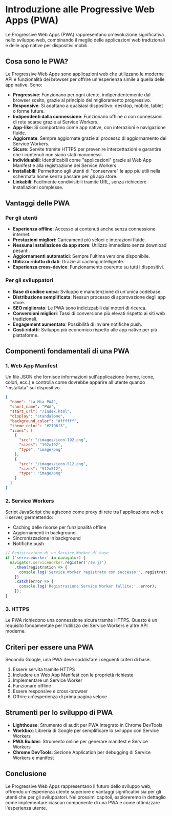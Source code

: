 # Introduzione alle Progressive Web Apps (PWA)

Le Progressive Web Apps (PWA) rappresentano un'evoluzione significativa nello sviluppo web, combinando il meglio delle applicazioni web tradizionali e delle app native per dispositivi mobili.

## Cosa sono le PWA?

Le Progressive Web Apps sono applicazioni web che utilizzano le moderne API e funzionalità dei browser per offrire un'esperienza simile a quella delle app native. Sono:

- **Progressive**: Funzionano per ogni utente, indipendentemente dal browser scelto, grazie al principio del miglioramento progressivo.
- **Responsive**: Si adattano a qualsiasi dispositivo: desktop, mobile, tablet o forme future.
- **Indipendenti dalla connessione**: Funzionano offline o con connessioni di rete scarse grazie ai Service Workers.
- **App-like**: Si comportano come app native, con interazioni e navigazione fluide.
- **Aggiornate**: Sempre aggiornate grazie al processo di aggiornamento dei Service Workers.
- **Sicure**: Servite tramite HTTPS per prevenire intercettazioni e garantire che i contenuti non siano stati manomessi.
- **Individuabili**: Identificabili come "applicazioni" grazie al Web App Manifest e alla registrazione dei Service Workers.
- **Installabili**: Permettono agli utenti di "conservare" le app più utili nella schermata home senza passare per gli app store.
- **Linkabili**: Facilmente condivisibili tramite URL, senza richiedere installazioni complesse.

## Vantaggi delle PWA

### Per gli utenti

- **Esperienza offline**: Accesso ai contenuti anche senza connessione internet.
- **Prestazioni migliori**: Caricamenti più veloci e interazioni fluide.
- **Nessuna installazione da app store**: Utilizzo immediato senza download pesanti.
- **Aggiornamenti automatici**: Sempre l'ultima versione disponibile.
- **Utilizzo ridotto di dati**: Grazie al caching intelligente.
- **Esperienza cross-device**: Funzionamento coerente su tutti i dispositivi.

### Per gli sviluppatori

- **Base di codice unica**: Sviluppo e manutenzione di un'unica codebase.
- **Distribuzione semplificata**: Nessun processo di approvazione degli app store.
- **SEO migliorato**: Le PWA sono indicizzabili dai motori di ricerca.
- **Conversioni migliori**: Tassi di conversione più elevati rispetto ai siti web tradizionali.
- **Engagement aumentato**: Possibilità di inviare notifiche push.
- **Costi ridotti**: Sviluppo più economico rispetto alle app native per più piattaforme.

## Componenti fondamentali di una PWA

### 1. Web App Manifest

Un file JSON che fornisce informazioni sull'applicazione (nome, icone, colori, ecc.) e controlla come dovrebbe apparire all'utente quando "installata" sul dispositivo.

```json
{
  "name": "La Mia PWA",
  "short_name": "PWA",
  "start_url": "/index.html",
  "display": "standalone",
  "background_color": "#ffffff",
  "theme_color": "#2196f3",
  "icons": [
    {
      "src": "/images/icon-192.png",
      "sizes": "192x192",
      "type": "image/png"
    },
    {
      "src": "/images/icon-512.png",
      "sizes": "512x512",
      "type": "image/png"
    }
  ]
}
```

### 2. Service Workers

Script JavaScript che agiscono come proxy di rete tra l'applicazione web e il server, permettendo:

- Caching delle risorse per funzionalità offline
- Aggiornamenti in background
- Sincronizzazione in background
- Notifiche push

```javascript
// Registrazione di un Service Worker di base
if ('serviceWorker' in navigator) {
  navigator.serviceWorker.register('/sw.js')
    .then(registration => {
      console.log('Service Worker registrato con successo:', registration);
    })
    .catch(error => {
      console.log('Registrazione Service Worker fallita:', error);
    });
}
```

### 3. HTTPS

Le PWA richiedono una connessione sicura tramite HTTPS. Questo è un requisito fondamentale per l'utilizzo dei Service Workers e altre API moderne.

## Criteri per essere una PWA

Secondo Google, una PWA deve soddisfare i seguenti criteri di base:

1. Essere servita tramite HTTPS
2. Includere un Web App Manifest con le proprietà richieste
3. Implementare un Service Worker
4. Funzionare offline
5. Essere responsive e cross-browser
6. Offrire un'esperienza di prima pagina veloce

## Strumenti per lo sviluppo di PWA

- **Lighthouse**: Strumento di audit per PWA integrato in Chrome DevTools
- **Workbox**: Libreria di Google per semplificare lo sviluppo con Service Workers
- **PWA Builder**: Strumento online per generare manifest e Service Workers
- **Chrome DevTools**: Sezione Application per debugging di Service Workers e manifest

## Conclusione

Le Progressive Web Apps rappresentano il futuro dello sviluppo web, offrendo un'esperienza utente superiore e vantaggi significativi sia per gli utenti che per gli sviluppatori. Nei prossimi capitoli, esploreremo in dettaglio come implementare ciascun componente di una PWA e come ottimizzare l'esperienza utente.